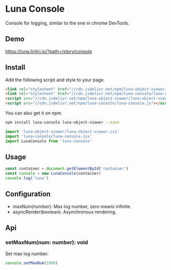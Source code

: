 # Luna Console

Console for logging, similar to the one in chrome DevTools.

## Demo

https://luna.liriliri.io/?path=/story/console

## Install

Add the following script and style to your page.

```html
<link rel="stylesheet" href="//cdn.jsdelivr.net/npm/luna-object-viewer/luna-object-viewer.css" />
<link rel="stylesheet" href="//cdn.jsdelivr.net/npm/luna-console/luna-console.css" />
<script src="//cdn.jsdelivr.net/npm/luna-object-viewer/luna-object-viewer.js"></script>
<script src="//cdn.jsdelivr.net/npm/luna-console/luna-console.js"></script>
```

You can also get it on npm.

```bash
npm install luna-console luna-object-viewer --save
```

```javascript
import 'luna-object-viewer/luna-object-viewer.css'
import 'luna-console/luna-console.css'
import LunaConsole from 'luna-console'
```

## Usage

```javascript
const container = document.getElementById('container')
const console = new LunaConsole(container)
console.log('luna')
```

## Configuration

* maxNum(number): Max log number, zero means infinite.
* asyncRender(boolean): Asynchronous rendering.

## Api

### setMaxNum(num: number): void

Set max log number.

```javascript
console.setMaxNum(1000)
```